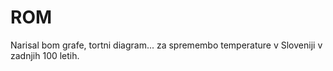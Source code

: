 # ROM
Narisal bom grafe, tortni diagram... za spremembo temperature v Sloveniji v zadnjih 100 letih.
